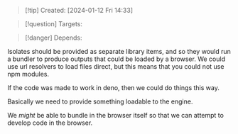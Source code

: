 
>[!tip] Created: [2024-01-12 Fri 14:33]

>[!question] Targets: 

>[!danger] Depends: 

Isolates should be provided as separate library items, and so they would run a bundler to produce outputs that could be loaded by a browser.  We could use url resolvers to load files direct, but this means that you could not use npm modules.

If the code was made to work in deno, then we could do things this way.

Basically we need to provide something loadable to the engine.

We *might* be able to bundle in the browser itself so that we can attempt to develop code in the browser.